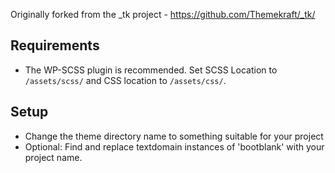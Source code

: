 Originally forked from the _tk project - https://github.com/Themekraft/_tk/

Requirements
---
- The WP-SCSS plugin is recommended.  Set SCSS Location to `/assets/scss/` and CSS location to `/assets/css/`.

Setup
----
- Change the theme directory name to something suitable for your project
- Optional: Find and replace textdomain instances of 'bootblank' with your project name.
 
